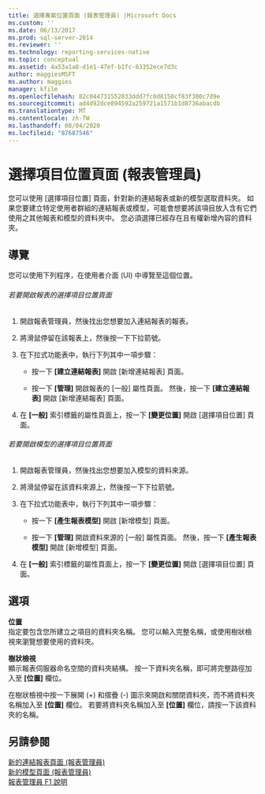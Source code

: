 ```yaml
---
title: 選擇專案位置頁面 (報表管理員) |Microsoft Docs
ms.custom: ''
ms.date: 06/13/2017
ms.prod: sql-server-2014
ms.reviewer: ''
ms.technology: reporting-services-native
ms.topic: conceptual
ms.assetid: 4a53a1a8-d1e1-47ef-b1fc-63352ece7d3c
author: maggiesMSFT
ms.author: maggies
manager: kfile
ms.openlocfilehash: 82c044731552033ddd7fc0d8150cf83f300c7d9e
ms.sourcegitcommit: ad4d92dce894592a259721a1571b1d8736abacdb
ms.translationtype: MT
ms.contentlocale: zh-TW
ms.lasthandoff: 08/04/2020
ms.locfileid: "87687546"
---
```

# <a name="choose-item-location-page-report-manager"></a>選擇項目位置頁面 (報表管理員)
  您可以使用 [選擇項目位置] 頁面，針對新的連結報表或新的模型選取資料夾。 如果您要建立特定使用者群組的連結報表或模型，可能會想要將該項目放入含有它們使用之其他報表和模型的資料夾中。 您必須選擇已經存在且有權新增內容的資料夾。  
  
## <a name="navigation"></a>導覽  
 您可以使用下列程序，在使用者介面 (UI) 中導覽至這個位置。  
  
###### <a name="to-open-the-choose-item-location-page-for-a-report"></a>若要開啟報表的選擇項目位置頁面  
  
1.  開啟報表管理員，然後找出您想要加入連結報表的報表。  
  
2.  將滑鼠停留在該報表上，然後按一下下拉箭號。  
  
3.  在下拉式功能表中，執行下列其中一項步驟：  
  
    -   按一下 **[建立連結報表]** 開啟 [新增連結報表] 頁面。  
  
    -   按一下 **[管理]** 開啟報表的 [一般] 屬性頁面。 然後，按一下 **[建立連結報表]** 開啟 [新增連結報表] 頁面。  
  
4.  在 **[一般]** 索引標籤的屬性頁面上，按一下 **[變更位置]** 開啟 [選擇項目位置] 頁面。  
  
###### <a name="to-open-the-choose-item-location-page-for-a-model"></a>若要開啟模型的選擇項目位置頁面  
  
1.  開啟報表管理員，然後找出您想要加入模型的資料來源。  
  
2.  將滑鼠停留在該資料來源上，然後按一下下拉箭號。  
  
3.  在下拉式功能表中，執行下列其中一項步驟：  
  
    -   按一下 **[產生報表模型]** 開啟 [新增模型] 頁面。  
  
    -   按一下 **[管理]** 開啟資料來源的 [一般] 屬性頁面。 然後，按一下 **[產生報表模型]** 開啟 [新增模型] 頁面。  
  
4.  在 **[一般]** 索引標籤的屬性頁面上，按一下 **[變更位置]** 開啟 [選擇項目位置] 頁面。  
  
## <a name="options"></a>選項  
 **位置**  
 指定要包含您所建立之項目的資料夾名稱。 您可以輸入完整名稱，或使用樹狀檢視來瀏覽想要使用的資料夾。  
  
 **樹狀檢視**  
 顯示報表伺服器命名空間的資料夾結構。 按一下資料夾名稱，即可將完整路徑加入至 **[位置]** 欄位。  
  
 在樹狀檢視中按一下展開 (+) 和摺疊 (-) 圖示來開啟和關閉資料夾，而不將資料夾名稱加入至 **[位置]** 欄位。 若要將資料夾名稱加入至 **[位置]** 欄位，請按一下該資料夾的名稱。  
  
## <a name="see-also"></a>另請參閱  
 [新的連結報表頁面 &#40;報表管理員&#41;](../../2014/reporting-services/new-linked-report-page-report-manager.md)   
 [新的模型頁面 &#40;報表管理員&#41;](../../2014/reporting-services/new-model-page-report-manager.md)   
 [報表管理員 F1 說明](../../2014/reporting-services/report-manager-f1-help.md)  
  
  
